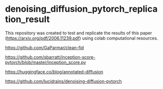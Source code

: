 # denoising_diffusion_pytorch_replication_result
This repository was created to test and replicate the results of this paper (https://arxiv.org/pdf/2006.11239.pdf) using colab computational resources.

https://github.com/GaParmar/clean-fid

https://github.com/sbarratt/inception-score-pytorch/blob/master/inception_score.py

https://huggingface.co/blog/annotated-diffusion

https://github.com/lucidrains/denoising-diffusion-pytorch
